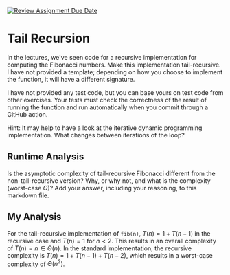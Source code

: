 [![Review Assignment Due Date](https://classroom.github.com/assets/deadline-readme-button-24ddc0f5d75046c5622901739e7c5dd533143b0c8e959d652212380cedb1ea36.svg)](https://classroom.github.com/a/bHkMPWBv)
# Tail Recursion

In the lectures, we've seen code for a recursive implementation for computing
the Fibonacci numbers. Make this implementation tail-recursive. I have not
provided a template; depending on how you choose to implement the function, it
will have a different signature.

I have not provided any test code, but you can base yours on test code from
other exercises. Your tests must check the correctness of the result of running
the function and run automatically when you commit through a GitHub action.

Hint: It may help to have a look at the iterative dynamic programming
implementation. What changes between iterations of the loop?

## Runtime Analysis

Is the asymptotic complexity of tail-recursive Fibonacci different from the
non-tail-recursive version? Why, or why not, and what is the complexity
(worst-case $\Theta$)? Add your answer, including your reasoning, to this
markdown file.

## My Analysis

For the tail-recursive implementation of `fib(n)`, $T(n) = 1 + T(n-1)$ in the recursive case and $T(n) = 1$ for $n < 2$. This results in an overall complexity of $T(n) = n \in \Theta(n)$. In the standard implementation, the recursive complexity is $T(n) = 1 + T(n-1) + T(n-2)$, which results in a worst-case complexity of $\Theta(n^2)$.
